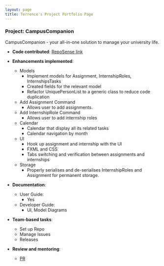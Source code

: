 ```yaml
---
layout: page
title: Terrence's Project Portfolio Page
---
```


### Project: CampusCompanion

CampusCompanion - your all-in-one solution to manage your university life.

* **Code contributed**: [RepoSense link](https://nus-cs2103-ay2324s1.github.io/tp-dashboard/?search=Badatprogrammiing&breakdown=true)

* **Enhancements implemented**:
    * Models
      * Implement models for Assignment, InternshipRoles, InternshipsTasks
      * Created fields for the relevant model
      * Refactor UniquePersonList to a generic class to reduce code duplication
    * Add Assignment Command
      * Allows user to add assignments.
    * Add InternshipRole Command
      * Allows user to add internship roles
    * Calendar
      * Calendar that display all its related tasks
      * Calendar navigation by month
    * UI 
      * Hook up assignment and internship with the UI
      * FXML and CSS
      * Tabs switching and verification between assignments and internships
    * Storage
      * Properly serialises and de-serialises InternshipRoles and Assignment for permanent storage.

* **Documentation**:
    * User Guide:
        * Yes
    * Developer Guide:
        * UI, Model Diagrams

* **Team-based tasks**:
    * Set up Repo
    * Manage Issues
    * Releases

* **Review and mentoring**:
    * [PR](https://github.com/AY2324S1-CS2103T-T12-3/tp/pull/131)


